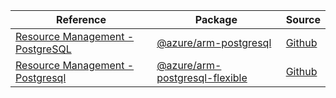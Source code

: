 | Reference | Package | Source |
|---|---|---|
|[Resource Management - PostgreSQL](arm-postgresql-readme.md)|[@azure/arm-postgresql](https://www.npmjs.com/package/@azure/arm-postgresql)|[Github](https://github.com/Azure/azure-sdk-for-js/blob/main/sdk/postgresql/arm-postgresql)|
|[Resource Management - Postgresql](arm-postgresql-flexible-readme.md)|[@azure/arm-postgresql-flexible](https://www.npmjs.com/package/@azure/arm-postgresql-flexible)|[Github](https://github.com/Azure/azure-sdk-for-js/blob/main/sdk/postgresql/arm-postgresql-flexible)|
